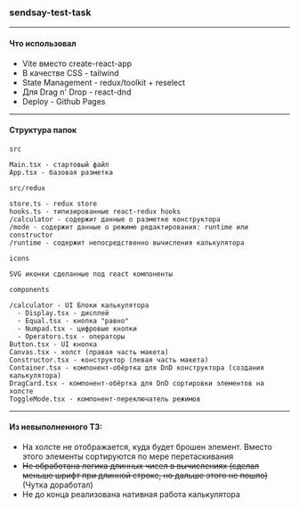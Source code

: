### sendsay-test-task

---

#### Что использовал

  - Vite вместо create-react-app
  - В качестве CSS - tailwind
  - State Management - redux/toolkit + reselect
  - Для Drag n' Drop - react-dnd
  - Deploy - Github Pages

---

#### Структура папок

`src`

    Main.tsx - стартовый файл
    App.tsx - базовая разметка

`src/redux`

    store.ts - redux store
    hooks.ts - типизированные react-redux hooks
    /calculator - содержит данные о разметке конструктора
    /mode - содержит данные о режиме редактирования: runtime или constructor
    /runtime - содержит непосредственно вычисления калькулятора

`icons`

    SVG иконки сделанные под react компоненты

`components`

    /calculator - UI Блоки калькулятора
      - Display.tsx - дисплей
      - Equal.tsx - кнопка "равно"
      - Numpad.tsx - цифровые кнопки
      - Operators.tsx - операторы
    Button.tsx - UI кнопка
    Canvas.tsx - холст (правая часть макета)
    Constructor.tsx - конструктор (левая часть макета)
    Container.tsx - компонент-обёртка для DnD конструктора (создания калькулятора)
    DragCard.tsx - компонент-обёртка для DnD сортировки элементов на холсте
    ToggleMode.tsx - компонент-переключатель режимов
    

---

#### Из невыполненного ТЗ:

  - На холсте не отображается, куда будет брошен элемент. Вместо этого элементы сортируются по мере перетаскивания
  - ~~Не обработана логика длинных чисел в вычислениях (сделал меньше шрифт при длинной строке, но дальше этого не пошло)~~ (Чутка доработал)
  - Не до конца реализована нативная работа калькулятора
